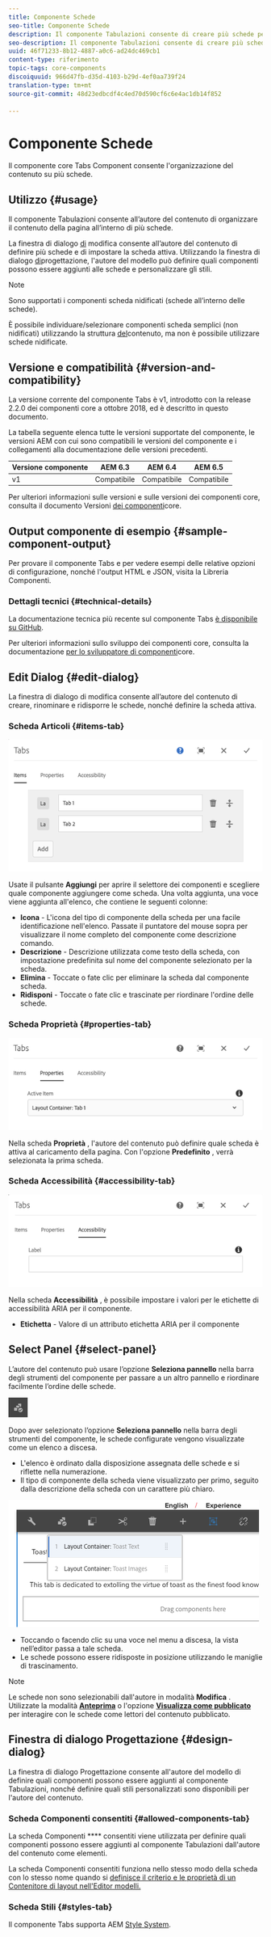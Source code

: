 ```yaml
---
title: Componente Schede
seo-title: Componente Schede
description: Il componente Tabulazioni consente di creare più schede per disporre il contenuto su una pagina.
seo-description: Il componente Tabulazioni consente di creare più schede per disporre il contenuto su una pagina.
uuid: 46f71233-8b12-4887-a0c6-ad24dc469cb1
content-type: riferimento
topic-tags: core-components
discoiquuid: 966d47fb-d35d-4103-b29d-4ef0aa739f24
translation-type: tm+mt
source-git-commit: 48d23edbcdf4c4ed70d590cf6c6e4ac1db14f852

---
```



# Componente Schede

Il componente core Tabs Component consente l'organizzazione del contenuto su più schede.

## Utilizzo {#usage}

Il componente Tabulazioni consente all’autore del contenuto di organizzare il contenuto della pagina all’interno di più schede.

La finestra di dialogo [di](#edit-dialog) modifica consente all’autore del contenuto di definire più schede e di impostare la scheda attiva. Utilizzando la finestra di dialogo [di](#design-dialog)progettazione, l'autore del modello può definire quali componenti possono essere aggiunti alle schede e personalizzare gli stili.

>[!NOTE]
>
>Sono supportati i componenti scheda nidificati (schede all’interno delle schede).
>
>È possibile individuare/selezionare componenti scheda semplici (non nidificati) utilizzando la struttura [del](https://helpx.adobe.com/experience-manager/6-5/sites/authoring/using/author-environment-tools.html)contenuto, ma non è possibile utilizzare schede nidificate.

## Versione e compatibilità {#version-and-compatibility}

La versione corrente del componente Tabs è v1, introdotto con la release 2.2.0 dei componenti core a ottobre 2018, ed è descritto in questo documento.

La tabella seguente elenca tutte le versioni supportate del componente, le versioni AEM con cui sono compatibili le versioni del componente e i collegamenti alla documentazione delle versioni precedenti.

| Versione componente | AEM 6.3 | AEM 6.4 | AEM 6.5 |
|--- |--- |--- |--- |
| v1 | Compatibile | Compatibile | Compatibile |

Per ulteriori informazioni sulle versioni e sulle versioni dei componenti core, consulta il documento Versioni [dei componenti](versions.md)core.

## Output componente di esempio {#sample-component-output}

Per provare il componente Tabs e per vedere esempi delle relative opzioni di configurazione, nonché l'output HTML e JSON, visita la Libreria [](http://opensource.adobe.com/aem-core-wcm-components/library/tabs.html)Componenti.

### Dettagli tecnici {#technical-details}

La documentazione tecnica più recente sul componente Tabs [è disponibile su GitHub](https://github.com/adobe/aem-core-wcm-components/blob/master/content/src/content/jcr_root/apps/core/wcm/components/tabs/v1/tabs).

Per ulteriori informazioni sullo sviluppo dei componenti core, consulta la documentazione [per lo sviluppatore di componenti](developing.md)core.

## Edit Dialog {#edit-dialog}

La finestra di dialogo di modifica consente all’autore del contenuto di creare, rinominare e ridisporre le schede, nonché definire la scheda attiva.

### Scheda Articoli {#items-tab}

![](assets/screen-shot-2019-08-29-12.28.16.png)

Usate il pulsante **Aggiungi** per aprire il selettore dei componenti e scegliere quale componente aggiungere come scheda. Una volta aggiunta, una voce viene aggiunta all'elenco, che contiene le seguenti colonne:

* **Icona** - L'icona del tipo di componente della scheda per una facile identificazione nell'elenco. Passate il puntatore del mouse sopra per visualizzare il nome completo del componente come descrizione comando.
* **Descrizione** - Descrizione utilizzata come testo della scheda, con impostazione predefinita sul nome del componente selezionato per la scheda.
* **Elimina** - Toccate o fate clic per eliminare la scheda dal componente scheda.
* **Ridisponi** - Toccate o fate clic e trascinate per riordinare l'ordine delle schede.

### Scheda Proprietà {#properties-tab}

![](assets/screen-shot-2019-08-29-12.28.32.png)

Nella scheda **Proprietà** , l'autore del contenuto può definire quale scheda è attiva al caricamento della pagina. Con l'opzione **Predefinito** , verrà selezionata la prima scheda.

### Scheda Accessibilità {#accessibility-tab}

![](assets/screen-shot-2019-08-29-12.28.40.png)

Nella scheda **Accessibilità** , è possibile impostare i valori per le etichette di accessibilità [](https://www.w3.org/WAI/standards-guidelines/aria/) ARIA per il componente.

* **Etichetta** - Valore di un attributo etichetta ARIA per il componente

## Select Panel {#select-panel}

L’autore del contenuto può usare l’opzione **Seleziona pannello** nella barra degli strumenti del componente per passare a un altro pannello e riordinare facilmente l’ordine delle schede.

![](assets/screenshot_2018-10-11at165417.png)

Dopo aver selezionato l’opzione **Seleziona pannello** nella barra degli strumenti del componente, le schede configurate vengono visualizzate come un elenco a discesa.

* L'elenco è ordinato dalla disposizione assegnata delle schede e si riflette nella numerazione.
* Il tipo di componente della scheda viene visualizzato per primo, seguito dalla descrizione della scheda con un carattere più chiaro.

![](assets/screenshot_2018-10-11at165154.png)

* Toccando o facendo clic su una voce nel menu a discesa, la vista nell’editor passa a tale scheda.
* Le schede possono essere ridisposte in posizione utilizzando le maniglie di trascinamento.

>[!NOTE]
>
>Le schede non sono selezionabili dall'autore in modalità **Modifica** . Utilizzate la modalità [**Anteprima**](https://helpx.adobe.com/experience-manager/6-5/sites/authoring/using/editing-content.html) o l'opzione **[Visualizza come pubblicato](https://helpx.adobe.com/experience-manager/6-5/sites/authoring/using/editing-content.html)** per interagire con le schede come lettori del contenuto pubblicato.

## Finestra di dialogo Progettazione {#design-dialog}

La finestra di dialogo Progettazione consente all'autore del modello di definire quali componenti possono essere aggiunti al componente Tabulazioni, nonché definire quali stili personalizzati sono disponibili per l'autore del contenuto.

### Scheda Componenti consentiti {#allowed-components-tab}

La scheda Componenti **** consentiti viene utilizzata per definire quali componenti possono essere aggiunti al componente Tabulazioni dall'autore del contenuto come elementi.

La scheda Componenti consentiti funziona nello stesso modo della scheda con lo stesso nome quando si [definisce il criterio e le proprietà di un Contenitore di layout nell'Editor modelli.](https://helpx.adobe.com/experience-manager/6-5/sites/authoring/using/templates.html)

### Scheda Stili {#styles-tab}

Il componente Tabs supporta AEM [Style System](authoring.md#component-styling).
